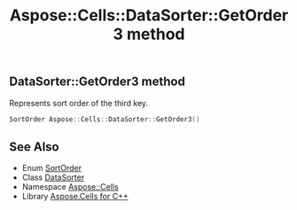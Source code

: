 ﻿---
title: Aspose::Cells::DataSorter::GetOrder3 method
linktitle: GetOrder3
second_title: Aspose.Cells for C++ API Reference
description: 'Aspose::Cells::DataSorter::GetOrder3 method. Represents sort order of the third key in C++.'
type: docs
weight: 2100
url: /cpp/aspose.cells/datasorter/getorder3/
---
## DataSorter::GetOrder3 method


Represents sort order of the third key.

```cpp
SortOrder Aspose::Cells::DataSorter::GetOrder3()
```

## See Also

* Enum [SortOrder](../../sortorder/)
* Class [DataSorter](../)
* Namespace [Aspose::Cells](../../)
* Library [Aspose.Cells for C++](../../../)
